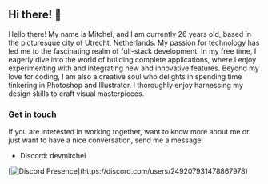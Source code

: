 ## Hi there! 👋

Hello there! My name is Mitchel, and I am currently 26 years old, based in the picturesque city of Utrecht, Netherlands. My passion for technology has led me to the fascinating realm of full-stack development. In my free time, I eagerly dive into the world of building complete applications, where I enjoy experimenting with and integrating new and innovative features. Beyond my love for coding, I am also a creative soul who delights in spending time tinkering in Photoshop and Illustrator. I thoroughly enjoy harnessing my design skills to craft visual masterpieces.

### Get in touch
If you are interested in working together, want to know more about me or just want to have a nice conversation, send me a message!
- Discord: devmitchel

[![Discord Presence](https://lanyard.cnrad.dev/api/249207931478867978?hideTimestamp=true&showDisplayName=true&idleMessage=Probably%20doing%20something%20else...)](https://discord.com/users/249207931478867978)
